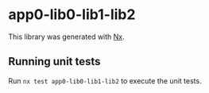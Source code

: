 # app0-lib0-lib1-lib2

This library was generated with [Nx](https://nx.dev).

## Running unit tests

Run `nx test app0-lib0-lib1-lib2` to execute the unit tests.
